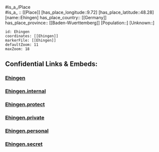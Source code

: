 ﻿---
location: [48.28,9.72] 
mapzoom: [7,12] 
mapmarker: city 
type: City
tags:
- geo/City


SpocWebEntityId: 29987
isDeleted: false
confidential: public

---
#is_a_/Place  
#is_a_ :: [[Place]] 
[has_place_longitude::9.72] 
[has_place_latitude::48.28] 
[name::Ehingen] 
has_place_country:: [[Germany]]  
has_place_province:: [[Baden-Wuerttemberg]] 
[Population::] 
[Unknown::] 


```leaflet
id: Ehingen
coordinates: [[Ehingen]] 
markerFile: [[Ehingen]] 
defaultZoom: 11 
maxZoom: 18
```


## Confidential Links & Embeds: 

### [Ehingen](/_public/Earth/Continent/Europe/Europe~Central/Germany/Germany~West/Baden-Wuerttemberg/counties~BW/Alb-Donau-Kreis/cities~Alb-Donau/Ehingen~Donau/City/Ehingen.md) 

### [Ehingen.internal](/_internal/Earth/Continent/Europe/Europe~Central/Germany/Germany~West/Baden-Wuerttemberg/counties~BW/Alb-Donau-Kreis/cities~Alb-Donau/Ehingen~Donau/City/Ehingen.internal.md) 

### [Ehingen.protect](/_protect/Earth/Continent/Europe/Europe~Central/Germany/Germany~West/Baden-Wuerttemberg/counties~BW/Alb-Donau-Kreis/cities~Alb-Donau/Ehingen~Donau/City/Ehingen.protect.md) 

### [Ehingen.private](/_private/Earth/Continent/Europe/Europe~Central/Germany/Germany~West/Baden-Wuerttemberg/counties~BW/Alb-Donau-Kreis/cities~Alb-Donau/Ehingen~Donau/City/Ehingen.private.md) 

### [Ehingen.personal](/_personal/Earth/Continent/Europe/Europe~Central/Germany/Germany~West/Baden-Wuerttemberg/counties~BW/Alb-Donau-Kreis/cities~Alb-Donau/Ehingen~Donau/City/Ehingen.personal.md) 

### [Ehingen.secret](/_secret/Earth/Continent/Europe/Europe~Central/Germany/Germany~West/Baden-Wuerttemberg/counties~BW/Alb-Donau-Kreis/cities~Alb-Donau/Ehingen~Donau/City/Ehingen.secret.md) 
